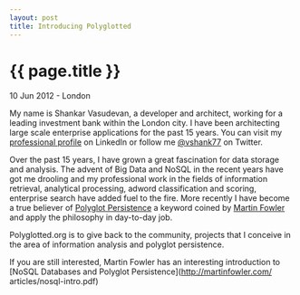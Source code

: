 ```yaml
---
layout: post
title: Introducing Polyglotted
---
```


{{ page.title }}
================

<p class="meta">10 Jun 2012 - London</p>

My name is Shankar Vasudevan, a developer and architect, working for a leading
investment bank within the London city. I have been architecting large scale
enterprise applications for the past 15 years. You can visit my [professional
profile](http://uk.linkedin.com/in/vshank77) on LinkedIn or follow me 
[@vshank77](http://twitter.com/#!/vshank77) on Twitter.

Over the past 15 years, I have grown a great fascination for data storage and 
analysis. The advent of Big Data and NoSQL in the recent years have got me
drooling and my professional work in the fields of information retrieval,
analytical processing, adword classification and scoring, enterprise search
have added fuel to the fire. More recently I have become a true believer of 
[Polyglot Persistence](http://martinfowler.com/bliki/PolyglotPersistence.html)
a keyword coined by [Martin Fowler](www.martinfowler.com) and apply the 
philosophy in day-to-day job.

Polyglotted.org is to give back to the community, projects that I conceive 
in the area of information analysis and polyglot persistence.


If you are still interested, Martin Fowler has an interesting introduction 
to [NoSQL Databases and Polyglot Persistence](http://martinfowler.com/
articles/nosql-intro.pdf) 

